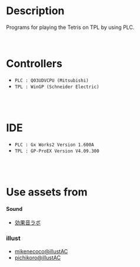# Description
Programs for playing the Tetris on TPL by using PLC.
<br />
<br />
<br />

# Controllers
- `PLC : Q03UDVCPU (Mitsubishi)`  
- `TPL : WinGP (Schneider Electric)`  
<br />
<br />

# IDE
- `PLC : Gx Works2 Version 1.600A`  
- `TPL : GP-ProEX Version V4.09.300`  
<br />
<br />


# Use assets from
#### Sound
- [効果音ラボ](https://soundeffect-lab.info/)  

### illust
- [mikenecoco@illustAC](https://www.ac-illust.com/main/profile.php?id=fT01xxmt&area=1)  
- [pichikoro@illustAC](https://www.ac-illust.com/main/profile.php?id=Lfn5so2Y&area=1)  
